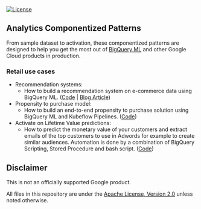 [![License](https://img.shields.io/badge/License-Apache%202.0-blue.svg)](LICENSE)

## Analytics Componentized Patterns

From sample dataset to activation, these componentized patterns are designed to help you get the most out of [BigQuery ML](https://cloud.google.com/bigquery-ml/docs) and other Google Cloud products in production.

### Retail use cases
* Recommendation systems:
  * How to build a recommendation system on e-commerce data using BigQuery ML. ([Code][recomm_code] | [Blog Article][recomm_blog])
* Propensity to purchase model:
  * How to build an end-to-end propensity to purchase solution using BigQuery ML and Kubeflow Pipelines. ([Code][propen_code])
* Activate on Lifetime Value predictions: 
  * How to predict the monetary value of your customers and extract emails of the top customers to use in Adwords for example to create similar audiences. Automation is done by a combination of BigQuery Scripting, Stored Procedure and bash script. ([Code][ltv_code])

[recomm_code]: retail/recommendation-system/bqml
[recomm_blog]: https://medium.com/google-cloud/how-to-build-a-recommendation-system-on-e-commerce-data-using-bigquery-ml-df9af2b8c110
[propen_code]: retail/propensity-model/bqml
[ltv_code]: retail/ltv/bqml


## Disclaimer
This is not an officially supported Google product.

All files in this repository are under the [Apache License, Version 2.0](LICENSE.txt) unless noted otherwise.